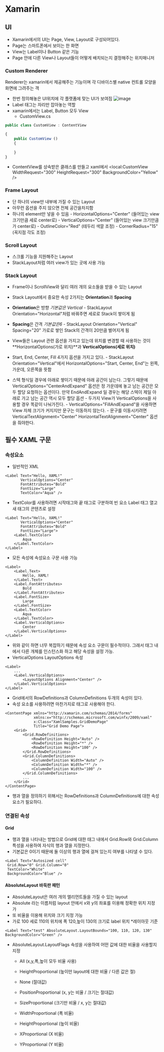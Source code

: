# Xamarin

## UI
- Xamarin에서의 UI는 Page, View, Layout로 구성되어있다.
- Page는 스마트폰에서 보이는 한 화면
- View는 Label이나 Button 같은 기능
- Page 안에 다른 View나 Layout들이 어떻게 배치되는지 결정해주는 위치매니저

### Custom Renderer
Renderer는 xamarin에서 제공해주는 기능이며 각 디바이스별 native 컨트롤 모양을 화면에 그려주는 객
- 한번 정의해놓은 UI위치에 각 플랫폼에 맞는 UI가 보여짐
![image](https://user-images.githubusercontent.com/72143238/227840782-35aeef43-0875-4d48-be75-dfdc4956ada4.png)
- Label 태그는 자리만 잡아놓는 역할
- xamarin에서는 Label, Button 모두 View
	- CustomView.cs
```javascript
public class CustomView : ContentView

{
	public CustomView ()
	{
       
	}
}
```
- ContentView를 상속받은 클래스를 만들고 xaml에서 <local:CustomView WidthRequest="300" HeightRequest="300" BackgroundColor="Yellow" />


### Frame Layout
- 단 하나의 view만 내부에 가질 수 있는 Layout
- 아무런 옵션을 주지 않으면 전체 공간을차지함
- 하나의 element만 넣을 수 있음
       - HorizontalOptions="Center" (들어있는 view 크기만큼 세로 center로)
       - VerticalOptions="Center" (들어있는 view 크기만큼 가 center로)
       - OutlineColor="Red" (테두리 색깔 조정)
       - CornerRadius="15" (꼭지점 각도 조정)
### Scroll Layout
- 스크롤 기능을 지원해주는 Layout
- StackLayout처럼 여러 view가 있는 곳에 사용 가능

### Stack Layout
- Frame이나 ScrollView와 달리 여러 개의 요소들을 받을 수 있는 Layout
- Stack Layout에서 중요한 속성 2가지는 **Orientation**과 **Spacing**
- **Orientation**은 방향 *기본값은 Vertical*
       - StackLayout Orientation="Horizontal"처럼 바꿔주면 세로로 Stack이 쌓이게 됨
- **Spacing**은 간격 *기본값은6*
       - StackLayout Orientation="Vertical" Spacing="20" 가로로 쌓인 Stack의 간격이 20만큼 벌어지게 됨

- View들은 Layout 관련 옵션을 가지고 있는데 위치를 변경할 때 사용하는 것이 **HorizontalOptions(가로 위치)**과 **VerticalOptions(세로 위치)**
- Start, End, Center, Fill 4가지 옵션을 가지고 있다.
       - StackLayout Orientation="Vertical"에서 HorizontalOptions="Start, Center, End"는 왼쪽, 가운데, 오른쪽을 뜻함
- 스텍 형식일 경우에 아래로 쌓이기 때문에 아래 공간이 남는다. 그렇기 때문에 VerticalOptions="CenterAndExpand" 옵션은 정 가운데에 놓고 남는 공간은 모두 할당 요청하는 옵션이다. 만약 EndAndExpand 일 경우는 해당 스텍이 제일 아래로 가고 남는 공간 역시 모두 할당 옵션
       - 두가지 View가 VerticalOptions을 사용할 경우 똑같이 나눠가진다.
       - VerticalOptions="FillAndExpand"을 사용하면 View 자체 크기가 커지지만 문구는 이동하지 않는다. 
       - 문구를 이동시키려면 VerticalTextAlignment="Center" HorizontalTextAlignment="Center" 옵션을 줘야한다.
## 필수 XAML 구문
### 속성요소
- 일반적인 XML
```xaml
<Label Text="Hello, XAML!"
       VerticalOptions="Center"
       FontAttributes="Bold"
       FontSize="Large"
       TextColor="Aqua" />
```
- TextColor를 사용하려면 시작태그와 끝 태그로 구분하여 빈 요소 Label 태그 열고 새 태그의 콘텐츠로 설정
```xaml
<Label Text="Hello, XAML!"
       VerticalOptions="Center"
       FontAttributes="Bold"
       FontSize="Large">
    <Label.TextColor>
        Aqua
    </Label.TextColor>
</Label>
```
- 모든 속성에 속성요소 구문 사용 가능
```xaml
<Label>
    <Label.Text>
        Hello, XAML!
    </Label.Text>
    <Label.FontAttributes>
        Bold
    </Label.FontAttributes>
    <Label.FontSize>
        Large
    </Label.FontSize>
    <Label.TextColor>
        Aqua
    </Label.TextColor>
    <Label.VerticalOptions>
        Center
    </Label.VerticalOptions>
</Label>
```
- 위와 같이 하면 너무 복잡하기 때문에 속성 요소 구문이 필수적이다. 그래서 태그 내에서 다른 개체를 인스턴스화 하고 해당 속성을 설정 가능.
- VerticalOptions LayoutOptions 속성
```xaml
<Label>
    ...
    <Label.VerticalOptions>
        <LayoutOptions Alignment="Center" />
    </Label.VerticalOptions>
</Label>
```
- Grid에서의 RowDefinitions과 ColumnDefinitions 두개의 속성이 있다.
- 속성 요소를 사용하려면 마찬가지로 태그로 사용해야 한다.
```xaml
<ContentPage xmlns="http://xamarin.com/schemas/2014/forms"
             xmlns:x="http://schemas.microsoft.com/winfx/2009/xaml"
             x:Class="XamlSamples.GridDemoPage"
             Title="Grid Demo Page">
    <Grid>
        <Grid.RowDefinitions>
            <RowDefinition Height="Auto" />
            <RowDefinition Height="*" />
            <RowDefinition Height="100" />
        </Grid.RowDefinitions>
        <Grid.ColumnDefinitions>
            <ColumnDefinition Width="Auto" />
            <ColumnDefinition Width="*" />
            <ColumnDefinition Width="100" />
        </Grid.ColumnDefinitions>
        ...
    </Grid>
</ContentPage>
```
- 행과 열을 정의하기 위해서는 RowDefinitions과 ColumnDefinitions에 대한 속성 요소가 필요하다.

### 연결된 속성
#### Grid
- 행과 열을 나타내는 방법으로 Grid에 대한 태그 내에서 Grid.Row와 Grid.Column 특성을 사용하여 자식의 행과 열을 지정한다.
- 기본값은 0이기 때문에 둘 이상의 행과 열에 걸쳐 있는지 여부를 나타낼 수 있다.
```xaml
<Label Text="Autosized cell"
 Grid.Row="0" Grid.Column="0"
 TextColor="White"
 BackgroundColor="Blue" />
 ```
#### AbsoluteLayout 바둑판 패턴
- AbsoluteLayout은 여러 개의 엘리먼트들을 가질 수 있는 layout
- Absolute 라는 이름처럼 layout 안에서 x와 y의 좌표를 이용해 정확한 위치 지정 가
- 또 비율을 이용해 위치와 크기 지정 가능
- 가로 100 세로 110의 위치에 폭 120,높이 130의 크기로 label 위치 *레이아웃 기준
```xaml
<Label Text="test" AbsoluteLayout.LayoutBounds="100, 110, 120, 130" BackgroundColor="Green" />
```
- AbsoluteLayout.LayoutFlags 속성을 사용하여 어떤 값에 대한 비율을 사용할지 지정
  - All (x,y,폭,높이 모두 비율 사용)

  - HeightProportional (높이만 layout에 대한 비율 / 다른 값은 절)

  - None (절대값)

  - PositionProportional (x, y는 비율 / 크기는 절대값)

  - SizeProportional (크기만 비율 / x, y는 절대값)

  - WidthProportional (폭 비율)

  - HeightProportional (높이 비율)

  - XProportional (X 비율)

  - YProportional (Y 비율)
